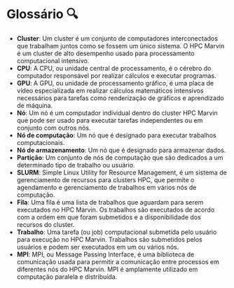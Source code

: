 # Glossário 🔍

- **Cluster**: Um cluster é um conjunto de computadores interconectados que trabalham juntos como se fossem um único sistema. O HPC Marvin é um cluster de alto desempenho usado para processamento computacional intensivo.
- **CPU**: A CPU, ou unidade central de processamento, é o cérebro do computador responsável por realizar cálculos e executar programas.
- **GPU**: A GPU, ou unidade de processamento gráfico, é uma placa de vídeo especializada em realizar cálculos matemáticos intensivos necessários para tarefas como renderização de gráficos e aprendizado de máquina.
- **Nó**: Um nó é um computador individual dentro do cluster HPC Marvin que pode ser usado para executar tarefas independentes ou em conjunto com outros nós.
- **Nó de computação**: Um nó que é designado para executar trabalhos computacionais.
- **Nó de armazenamento**: Um nó que é designado para armazenar dados.
- **Partição**: Um conjunto de nós de computação que são dedicados a um determinado tipo de trabalho ou usuário.
- **SLURM**: Simple Linux Utility for Resource Management, é um sistema de gerenciamento de recursos para clusters HPC, que permite o agendamento e gerenciamento de trabalhos em vários nós de computação.
- **Fila**: Uma fila é uma lista de trabalhos que aguardam para serem executados no HPC Marvin. Os trabalhos são executados de acordo com a ordem em que foram submetidos e a disponibilidade dos recursos do cluster.
- **Trabalho**: Uma tarefa (ou job) computacional submetida pelo usuário para execução no HPC Marvin. Trabalhos são submetidos pelos usuários e podem ser executados em um ou vários nós.
- **MPI**: MPI, ou Message Passing Interface, é uma biblioteca de comunicação usada para permitir a comunicação entre processos em diferentes nós do HPC Marvin. MPI é amplamente utilizado em computação paralela e distribuída.
